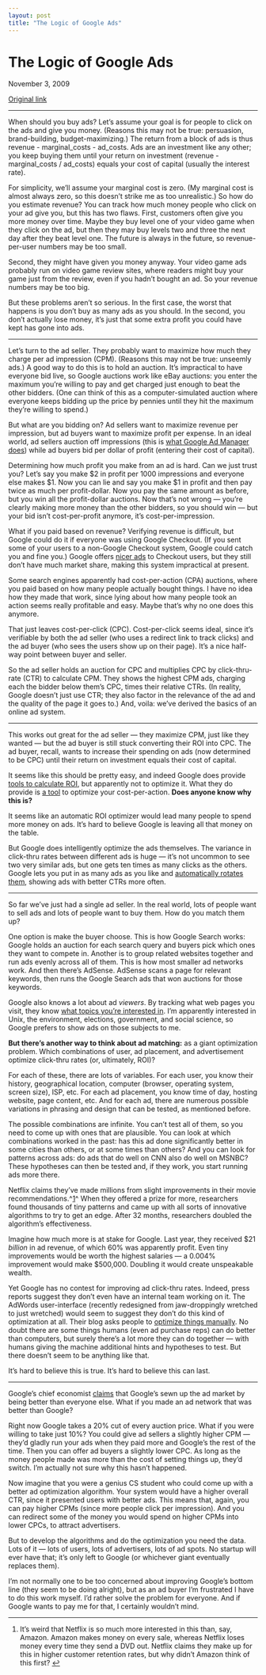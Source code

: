 ```yaml
---
layout: post
title: "The Logic of Google Ads"
---
```

The Logic of Google Ads
=======================

November 3, 2009

[Original link](http://www.aaronsw.com/weblog/adlogic)

* * * * *

When should you buy ads? Let’s assume your goal is for people to click
on the ads and give you money. (Reasons this may not be true:
persuasion, brand-building, budget-maximizing.) The return from a block
of ads is thus revenue - marginal\_costs - ad\_costs. Ads are an
investment like any other; you keep buying them until your return on
investment (revenue - marginal\_costs / ad\_costs) equals your cost of
capital (usually the interest rate).

For simplicity, we’ll assume your marginal cost is zero. (My marginal
cost is almost always zero, so this doesn’t strike me as too
unrealistic.) So how do you estimate revenue? You can track how much
money people who click on your ad give you, but this has two flaws.
First, customers often give you more money over time. Maybe they buy
level one of your video game when they click on the ad, but then they
may buy levels two and three the next day after they beat level one. The
future is always in the future, so revenue-per-user numbers may be too
small.

Second, they might have given you money anyway. Your video game ads
probably run on video game review sites, where readers might buy your
game just from the review, even if you hadn’t bought an ad. So your
revenue numbers may be too big.

But these problems aren’t so serious. In the first case, the worst that
happens is you don’t buy as many ads as you should. In the second, you
don’t actually lose money, it’s just that some extra profit you could
have kept has gone into ads.

* * * * *

Let’s turn to the ad seller. They probably want to maximize how much
they charge per ad impression (CPM). (Reasons this may not be true:
unseemly ads.) A good way to do this is to hold an auction. It’s
impractical to have everyone bid live, so Google auctions work like eBay
auctions: you enter the maximum you’re willing to pay and get charged
just enough to beat the other bidders. (One can think of this as a
computer-simulated auction where everyone keeps bidding up the price by
pennies until they hit the maximum they’re willing to spend.)

But what are you bidding on? Ad sellers want to maximize revenue per
impression, but ad buyers want to maximize profit per expense. In an
ideal world, ad sellers auction off impressions (this is [what Google Ad
Manager
does](https://www.google.com/support/admanager/publisher/bin/answer.py?answer=79210))
while ad buyers bid per dollar of profit (entering their cost of
capital).

Determining how much profit you make from an ad is hard. Can we just
trust you? Let’s say you make \$2 in profit per 1000 impressions and
everyone else makes \$1. Now you can lie and say you make \$1 in profit
and then pay twice as much per profit-dollar. Now you pay the same
amount as before, but you win all the profit-dollar auctions. Now that’s
not wrong — you’re clearly making more money than the other bidders, so
you should win — but your bid isn’t cost-per-profit anymore, it’s
cost-per-impression.

What if you paid based on revenue? Verifying revenue is difficult, but
Google could do it if everyone was using Google Checkout. (If you sent
some of your users to a non-Google Checkout system, Google could catch
you and fine you.) Google offers [nicer
ads](http://checkout.google.com/seller/sales.html) to Checkout users,
but they still don’t have much market share, making this system
impractical at present.

Some search engines apparently had cost-per-action (CPA) auctions, where
you paid based on how many people actually bought things. I have no idea
how they made that work, since lying about how many people took an
action seems really profitable and easy. Maybe that’s why no one does
this anymore.

That just leaves cost-per-click (CPC). Cost-per-click seems ideal, since
it’s verifiable by both the ad seller (who uses a redirect link to track
clicks) and the ad buyer (who sees the users show up on their page).
It’s a nice half-way point between buyer and seller.

So the ad seller holds an auction for CPC and multiplies CPC by
click-thru-rate (CTR) to calculate CPM. They shows the highest CPM ads,
charging each the bidder below them’s CPC, times their relative CTRs.
(In reality, Google doesn’t just use CTR; they also factor in the
relevance of the ad and the quality of the page it goes to.) And, voila:
we’ve derived the basics of an online ad system.

* * * * *

This works out great for the ad seller — they maximize CPM, just like
they wanted — but the ad buyer is still stuck converting their ROI into
CPC. The ad buyer, recall, wants to increase their spending on ads (now
determined to be CPC) until their return on investment equals their cost
of capital.

It seems like this should be pretty easy, and indeed Google does provide
[tools to calculate
ROI](http://www.google.com/adwords/learningcenter/text/19390.html), but
apparently not to optimize it. What they do provide is [a
tool](http://www.google.com/adwords/conversionoptimizer/) to optimize
your cost-per-action. **Does anyone know why this is?**

It seems like an automatic ROI optimizer would lead many people to spend
more money on ads. It’s hard to believe Google is leaving all that money
on the table.

But Google does intelligently optimize the ads themselves. The variance
in click-thru rates between different ads is huge — it’s not uncommon to
see two very similar ads, but one gets ten times as many clicks as the
others. Google lets you put in as many ads as you like and
[automatically rotates
them](http://adwords.google.com/support/aw/bin/answer.py?answer=112876),
showing ads with better CTRs more often.

* * * * *

So far we’ve just had a single ad seller. In the real world, lots of
people want to sell ads and lots of people want to buy them. How do you
match them up?

One option is make the buyer choose. This is how Google Search works:
Google holds an auction for each search query and buyers pick which ones
they want to compete in. Another is to group related websites together
and run ads evenly across all of them. This is how most smaller ad
networks work. And then there’s AdSense. AdSense scans a page for
relevant keywords, then runs the Google Search ads that won auctions for
those keywords.

Google also knows a lot about ad *viewers*. By tracking what web pages
you visit, they know [what topics you’re interested
in](http://www.google.com/ads/preferences). I’m apparently interested in
Unix, the environment, elections, government, and social science, so
Google prefers to show ads on those subjects to me.

**But there’s another way to think about ad matching:** as a giant
optimization problem. Which combinations of user, ad placement, and
advertisement optimize click-thru rates (or, ultimately, ROI)?

For each of these, there are lots of variables. For each user, you know
their history, geographical location, computer (browser, operating
system, screen size), ISP, etc. For each ad placement, you know time of
day, hosting website, page content, etc. And for each ad, there are
numerous possible variations in phrasing and design that can be tested,
as mentioned before.

The possible combinations are infinite. You can’t test all of them, so
you need to come up with ones that are plausible. You can look at which
combinations worked in the past: has this ad done significantly better
in some cities than others, or at some times than others? And you can
look for patterns across ads: do ads that do well on CNN also do well on
MSNBC? These hypotheses can then be tested and, if they work, you start
running ads more there.

Netflix claims they’ve made millions from slight improvements in their
movie recommendations.^[1](#fn:n)^ When they offered a prize for more,
researchers found thousands of tiny patterns and came up with all sorts
of innovative algorithms to try to get an edge. After 32 months,
researchers doubled the algorithm’s effectiveness.

Imagine how much more is at stake for Google. Last year, they received
\$21 *billion* in ad revenue, of which 60% was apparently profit. Even
tiny improvements would be worth the highest salaries — a 0.004%
improvement would make \$500,000. Doubling it would create unspeakable
wealth.

Yet Google has no contest for improving ad click-thru rates. Indeed,
press reports suggest they don’t even have an internal team working on
it. The AdWords user-interface (recently redesigned from jaw-droppingly
wretched to just wretched) would seem to suggest they don’t do this kind
of optimization at all. Their blog asks people to [optimize things
manually](http://adwords.blogspot.com/2008/09/where-are-your-clicks-coming-from.html).
No doubt there are some things humans (even ad purchase reps) can do
better than computers, but surely there’s a lot more they can do
together — with humans giving the machine additional hints and
hypotheses to test. But there doesn’t seem to be anything like that.

It’s hard to believe this is true. It’s hard to believe this can last.

* * * * *

Google’s chief economist
[claims](http://googleblog.blogspot.com/2008/02/our-secret-sauce.html)
that Google’s sewn up the ad market by being better than everyone else.
What if you made an ad network that was better than Google?

Right now Google takes a 20% cut of every auction price. What if you
were willing to take just 10%? You could give ad sellers a slightly
higher CPM — they’d gladly run your ads when they paid more and Google’s
the rest of the time. Then you can offer ad buyers a slightly lower CPC.
As long as the money people made was more than the cost of setting
things up, they’d switch. I’m actually not sure why this hasn’t
happened.

Now imagine that you were a genius CS student who could come up with a
better ad optimization algorithm. Your system would have a higher
overall CTR, since it presented users with better ads. This means that,
again, you can pay higher CPMs (since more people click per impression).
And you can redirect some of the money you would spend on higher CPMs
into lower CPCs, to attract advertisers.

But to develop the algorithms and do the optimization you need the data.
Lots of it — lots of users, lots of advertisers, lots of ad spots. No
startup will ever have that; it’s only left to Google (or whichever
giant eventually replaces them).

I’m not normally one to be too concerned about improving Google’s bottom
line (they seem to be doing alright), but as an ad buyer I’m frustrated
I have to do this work myself. I’d rather solve the problem for
everyone. And if Google wants to pay me for that, I certainly wouldn’t
mind.

* * * * *

1.  It’s weird that Netflix is so much more interested in this than,
    say, Amazon. Amazon makes money on every sale, whereas Netflix loses
    money every time they send a DVD out. Netflix claims they make up
    for this in higher customer retention rates, but why didn’t Amazon
    think of this first? [↩](#fnref:n)


